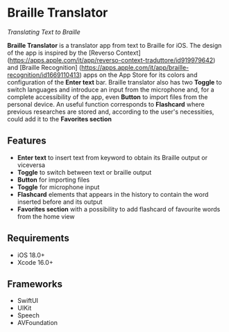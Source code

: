 # Braille Translator

*Translating Text to Braille*



**Braille Translator** is a translator app from text to Braille for iOS. The design of the app is inspired by the [Reverso Context] (https://apps.apple.com/it/app/reverso-context-traduttore/id919979642) and [Braille Recognition] (https://apps.apple.com/it/app/braille-recognition/id1669110413) apps on the App Store for its colors and configuration of the **Enter text** bar. Braille translator also has two **Toggle** to switch languages and introduce an input from the microphone and, for a complete accessibility of the app, even  **Button** to import files from the personal device. An useful function corresponds to **Flashcard** where previous researches are stored and, according to the user's necessities, could add it to the **Favorites section**

## Features

- **Enter text** to insert text from keyword to obtain its Braille output or viceversa
- **Toggle** to switch between text or braille output
- **Button** for importing files 
- **Toggle** for microphone input
- **Flashcard** elements that appears in the history to contain the word inserted before and its output
- **Favorites section** with a possibility to add flashcard of favourite words from the home view


## Requirements

- iOS 18.0+
- Xcode 16.0+

## Frameworks

- SwiftUI
- UIKit
- Speech
- AVFoundation
